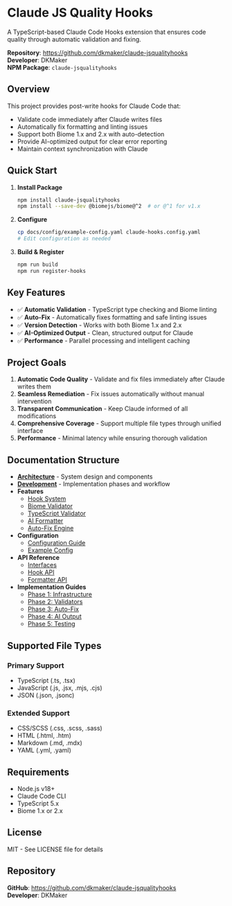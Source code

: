 # Claude JS Quality Hooks

A TypeScript-based Claude Code Hooks extension that ensures code quality through automatic validation and fixing.

**Repository**: https://github.com/dkmaker/claude-jsqualityhooks  
**Developer**: DKMaker  
**NPM Package**: `claude-jsqualityhooks`

## Overview

This project provides post-write hooks for Claude Code that:
- Validate code immediately after Claude writes files
- Automatically fix formatting and linting issues
- Support both Biome 1.x and 2.x with auto-detection
- Provide AI-optimized output for clear error reporting
- Maintain context synchronization with Claude

## Quick Start

1. **Install Package**
   ```bash
   npm install claude-jsqualityhooks
   npm install --save-dev @biomejs/biome@^2  # or @^1 for v1.x
   ```

2. **Configure**
   ```bash
   cp docs/config/example-config.yaml claude-hooks.config.yaml
   # Edit configuration as needed
   ```

3. **Build & Register**
   ```bash
   npm run build
   npm run register-hooks
   ```

## Key Features

- ✅ **Automatic Validation** - TypeScript type checking and Biome linting
- ✅ **Auto-Fix** - Automatically fixes formatting and safe linting issues
- ✅ **Version Detection** - Works with both Biome 1.x and 2.x
- ✅ **AI-Optimized Output** - Clean, structured output for Claude
- ✅ **Performance** - Parallel processing and intelligent caching

## Project Goals

1. **Automatic Code Quality** - Validate and fix files immediately after Claude writes them
2. **Seamless Remediation** - Fix issues automatically without manual intervention
3. **Transparent Communication** - Keep Claude informed of all modifications
4. **Comprehensive Coverage** - Support multiple file types through unified interface
5. **Performance** - Minimal latency while ensuring thorough validation

## Documentation Structure

- **[Architecture](./ARCHITECTURE.md)** - System design and components
- **[Development](./DEVELOPMENT.md)** - Implementation phases and workflow
- **Features**
  - [Hook System](./features/01-hook-system.md)
  - [Biome Validator](./features/02-biome-validator.md)
  - [TypeScript Validator](./features/03-typescript-validator.md)
  - [AI Formatter](./features/04-ai-formatter.md)
  - [Auto-Fix Engine](./features/05-auto-fix-engine.md)
- **Configuration**
  - [Configuration Guide](./config/configuration-guide.md)
  - [Example Config](./config/example-config.yaml)
- **API Reference**
  - [Interfaces](./api/interfaces.md)
  - [Hook API](./api/hook-api.md)
  - [Formatter API](./api/formatter-api.md)
- **Implementation Guides**
  - [Phase 1: Infrastructure](./implementation/phase-1-infrastructure.md)
  - [Phase 2: Validators](./implementation/phase-2-validators.md)
  - [Phase 3: Auto-Fix](./implementation/phase-3-auto-fix.md)
  - [Phase 4: AI Output](./implementation/phase-4-ai-output.md)
  - [Phase 5: Testing](./implementation/phase-5-testing.md)

## Supported File Types

### Primary Support
- TypeScript (.ts, .tsx)
- JavaScript (.js, .jsx, .mjs, .cjs)
- JSON (.json, .jsonc)

### Extended Support
- CSS/SCSS (.css, .scss, .sass)
- HTML (.html, .htm)
- Markdown (.md, .mdx)
- YAML (.yml, .yaml)

## Requirements

- Node.js v18+
- Claude Code CLI
- TypeScript 5.x
- Biome 1.x or 2.x

## License

MIT - See LICENSE file for details

## Repository

**GitHub**: https://github.com/dkmaker/claude-jsqualityhooks  
**Developer**: DKMaker